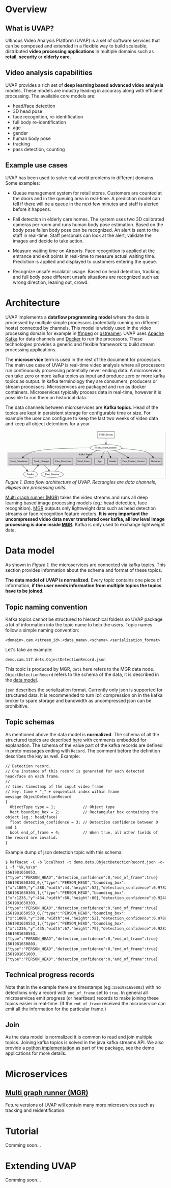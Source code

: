 # Overview

## What is UVAP?

Ultinous Video Analysis Platform (UVAP) is a set of software services that can be composed and extended in a flexible way to build scaleable, distributed **video processing applications** in multiple domains such as **retail**, **security** or **elderly care**.

## Video analysis capabilities

UVAP provides a rich set of **deep learning based advanced video analysis** models. These models are industry leading in accuracy along with efficient processing. The available core models are:

- head/face detection
- 3D head pose
- face recognition, re-identification
- full body re-identification
- age
- gender
- human body pose
- tracking
- pass detection, counting

##  Example use cases

UVAP has been used to solve real world problems in different domains. Some examples:

- Queue management system for retail stores. Customers are counted at the doors and in the queuing area in real-time. A prediction model can tell if there will be a queue in the next few minutes and staff is alerted before it happens.

- Fall detection in elderly care homes. The system uses two 3D calibrated cameras per room and runs human body pose estimation. Based on the body pose fallen body pose can be recognized. An alert is sent to the staff in real-time. Staff personals can look at the alert, validate the images and decide to take action.

- Measure waiting time on Airports. Face recognition is applied at the entrance and exit points in real-time to measure actual waiting time. Prediction is applied and displayed to customers entering the queue.

- Recognize unsafe escalator usage. Based on head detection, tracking and full body pose different unsafe situations are recognized such as: wrong direction, leaning out, crowd.

# Architecture

UVAP implements a **dataflow programming model** where the data is processed by multiple simple processors (potentially running on different hosts) connected by channels. This model is widely used in the video processing domain for example in [ffmpeg](https://ffmpeg.org) or [gstreamer](https://gstreamer.freedesktop.org). UVAP uses [Apache Kafka](https://kafka.apache.org) for data channels and [Docker](https://www.docker.com) to run the processors. These technologies provides a generic and flexible framework to build stream processing applications.

The **microservice** term is used in the rest of the document for processors. The main use case of UVAP is real-time video analysis where all processors run continuously processing potentially never ending data. A microservice can take zero or more kafka topics as input and produce zero or more kafka topics as output. In kafka terminology they are consumers, producers or stream processors. Microservices are packaged and run as docker containers. Microservices typically process data in real-time, however it is possible to run them on historical data.

The data channels between microservices are **Kafka topics**. Head of the topics are kept in persistent storage for configurable time or size. For example the user can configure to keep the last two weeks of video data and keep all object detentions for a year.

![](uvap_architecture.gif)
*Fugire 1. Data flow architecture of UVAP. Rectangles are data channels, ellipses are processing units.*

[Multi graph runner (MGR)](microservices/mgr/mgr.md) takes the video streams and runs all deep learning based image processing models (eg.: head detection, face recognition). [MGR](microservices/mgr/mgr.md) outputs only lightweight data such as head detection streams or face recognition feature vectors. **It is very important the uncompressed video data never transfered over kafka, all low level image processing is done inside [MGR](microservices/mgr/mgr.md).** Kafka is only used to exchange lightweight data.

# Data model
As shown in *Figure 1.* the microservices are connected via kafka topics. This section provides information about the schema and format of these topics.

**The data model of UVAP is normalized.** Every topic contains one piece of information, **if the user needs information from multiple topics the topics have to be joined**.

## Topic naming convention

Kafka topics cannot be structured to hierarchical folders so UVAP package a lot of information into the topic name to help the users. Topic names follow a simple naming convention:
```
<domain>.cam.<stream_id>.<data_name>.<schema>.<serialization_format>
```

Let's take an example:

```
demo.cam.117.dets.ObjectDetectionRecord.json
```

This topic is produced by MGR, `dets` here refers to the MGR data node. `ObjectDetectionRecord` refers to the schema of the data, it is described in the [data model](../../proto_files/ultinous/proto/common/kafka_data.proto).

`json` describes the serialization format. Currently only json is supported for structured data. It is recommended to turn lz4 compression on in the kafka broker to spare storage and bandwidth as uncompressed json can be prohibitive.

## Topic schemas

As mentioned above the data model is **normalized**. The schema of all the structured topics are described [here](../../proto_files/ultinous/proto/common/kafka_data.proto) with comments embedded for explanation. The schema of the value part of the kafka records are defined in proto messages ending with ```Record```. The comment before the definition describes the key as well. Example:

```
// Detection record.
// One instance of this record is generated for each detected head/face on each frame.
//
// time: timestamp of the input video frame
// key: time + "_" + sequential index within frame
message ObjectDetectionRecord
{
  ObjectType type = 1;            // Object type
  Rect bounding_box = 2;          // Rectangular box containing the object (eg.: head/face)
  float detection_confidence = 3; // Detection confidence between 0 and 1
  bool end_of_frame = 4;          // When true, all other fields of the record are invalid.
}
```

Example dump of json detection topic with this schema:

```
$ kafkacat -C -b localhost -t demo.dets.ObjectDetectionRecord.json -o-1 -f "%k,%s\n"
1561981650053,{"type":"PERSON_HEAD","detection_confidence":0,"end_of_frame":true}
1561981650303_0,{"type":"PERSON_HEAD","bounding_box":{"x":1009,"y":388,"width":44,"height":52},"detection_confidence":0.978241444,"end_of_frame":false}
1561981650303_1,{"type":"PERSON_HEAD","bounding_box":{"x":1235,"y":434,"width":68,"height":80},"detection_confidence":0.924045682,"end_of_frame":false}
1561981650303,{"type":"PERSON_HEAD","detection_confidence":0,"end_of_frame":true}
1561981650553_0,{"type":"PERSON_HEAD","bounding_box":{"x":1009,"y":388,"width":44,"height":52},"detection_confidence":0.978059471,"end_of_frame":false}
1561981650553_1,{"type":"PERSON_HEAD","bounding_box":{"x":1236,"y":435,"width":67,"height":79},"detection_confidence":0.928204656,"end_of_frame":false}
1561981650553,{"type":"PERSON_HEAD","detection_confidence":0,"end_of_frame":true}
1561981650803,{"type":"PERSON_HEAD","detection_confidence":0,"end_of_frame":true}
1561981651003,{"type":"PERSON_HEAD","detection_confidence":0,"end_of_frame":true}
```

## Technical progress records

Note that in the example there are timestamps (eg.:`1561981650803`) with no detections only a record with `end_of_frame` set to `true`. In general all microservices emit  progress (or heartbeat) records to make joining these topics easier in real-time. (If the `end_of_frame` received the microservice can emit all the information for the particular frame.)

## Join
As the data model is normalized it is common to read and join multiple topics. Joining kafka topics is solved in the java kafka streams API. We also provide a [python implementation](../../demo_applications/utils/kafka/time_ordered_generator_with_timeout.py) as part of the package, see the demo applications for more details.

# Microservices

## [Multi graph runner (MGR)](microservices/mgr/mgr.md)

Future versions of UVAP will contain many more microservices such as tracking and reidentification.

# Tutorial
Comming soon...

# Extending UVAP
Comming soon...
